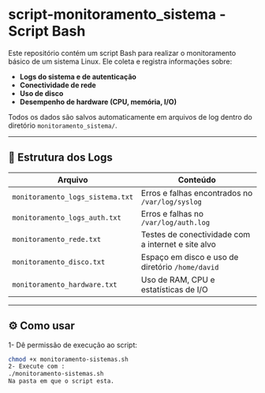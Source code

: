 # script-monitoramento_sistema - Script Bash

Este repositório contém um script Bash para realizar o monitoramento básico de um sistema Linux. Ele coleta e registra informações sobre:

- **Logs do sistema e de autenticação**
- **Conectividade de rede**
- **Uso de disco**
- **Desempenho de hardware (CPU, memória, I/O)**

Todos os dados são salvos automaticamente em arquivos de log dentro do diretório `monitoramento_sistema/`.

---

## 📂 Estrutura dos Logs

| Arquivo                         | Conteúdo                                             |
|--------------------------------|------------------------------------------------------|
| `monitoramento_logs_sistema.txt` | Erros e falhas encontrados no `/var/log/syslog`      |
| `monitoramento_logs_auth.txt`   | Erros e falhas no `/var/log/auth.log`                |
| `monitoramento_rede.txt`        | Testes de conectividade com a internet e site alvo   |
| `monitoramento_disco.txt`       | Espaço em disco e uso de diretório `/home/david`     |
| `monitoramento_hardware.txt`    | Uso de RAM, CPU e estatísticas de I/O                |

---

## ⚙️ Como usar

1- Dê permissão de execução ao script:
   ```bash
   chmod +x monitoramento-sistemas.sh
2- Execute com :
./monitoramento-sistemas.sh
Na pasta em que o script esta.


